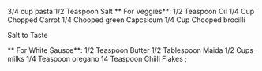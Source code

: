 3/4 cup pasta
1/2 Teaspoon Salt
** For Veggies**:
1/2 Teaspoon Oil
1/4 Cup Chopped Carrot
1/4 Chooped green Capcsicum
1/4 Cup Chooped brocilli

Salt to Taste

** For White Sausce**:
1/2 Teaspoon Butter
1/2 Tablespoon Maida
1/2 Cups milks
1/4 Teaspoon oregano
14 Teaspoon  Chiili Flakes
;